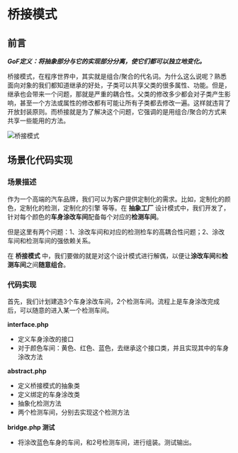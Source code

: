 # 桥接模式

## 前言

***GoF定义：将抽象部分与它的实现部分分离，使它们都可以独立地变化。***

桥接模式，在程序世界中，其实就是组合/聚合的代名词。为什么这么说呢？熟悉面向对象的我们都知道继承的好处，子类可以共享父类的很多属性、功能。但是，继承也会带来一个问题，那就是严重的耦合性。父类的修改多少都会对子类产生影响，甚至一个方法或属性的修改都有可能让所有子类都去修改一遍。这样就违背了开放封装原则。而桥接就是为了解决这个问题，它强调的是用组合/聚合的方式来共享一些能用的方法。

![桥接模式](http://img.github.mailjob.net/20210512131801)

## 场景化代码实现

### 场景描述

作为一个高端的汽车品牌，我们可以为客户提供定制化的需求。比如，定制化的颜色，定制化的检测，定制化的引擎 等等。在 **抽象工厂** 设计模式中，我们开发了，针对每个颜色的**车身涂改车间**配备每个对应的**检测车间**。

但是这里有两个问题：1、涂改车间和对应的检测检车的高耦合性问题；2、涂改车间和检测车间的强依赖关系。

在 **桥接模式** 中，我们要做的就是对这个设计模式进行解偶，以便让**涂改车间**和**检测车间**之间**随意组合**。

### 代码实现

首先，我们计划建造3个车身涂改车间，2个检测车间。流程上是车身涂改完成后，可以随意的进入某一个检测车间。

**interface.php**

- 定义车身涂改的接口
- 对于颜色车间：黄色、红色、蓝色，去继承这个接口类，并且实现其中的车身涂改方法

**abstract.php**

- 定义桥接模式的抽象类
- 定义绑定的车身涂改类
- 抽象化检测方法
- 两个检测车间，分别去实现这个检测方法

**bridge.php 测试**

- 将涂改蓝色车身的车间，和2号检测车间，进行组装。测试输出。